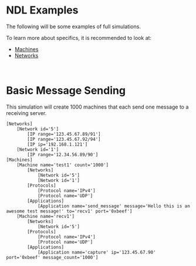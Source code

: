 # NDL Examples

The following will be some examples of full simulations.

To learn more about specifics, it is recommended to look at:

- [Machines](Machines)
- [Networks](Networks)

<br>

# Basic Message Sending

This simulation will create 1000 machines that each send one message to a receiving server.

```
[Networks]
	[Network id='5']
		[IP range='123.45.67.89/91']
		[IP range='123.45.67.92/94']
		[IP ip='192.168.1.121']
	[Network id='1']
		[IP range='12.34.56.89/90']
[Machines]
	[Machine name='test1' count='1000']
		[Networks]
			[Network id='5']
			[Network id='1']
		[Protocols]
			[Protocol name='IPv4']
			[Protocol name='UDP']
		[Applications]
			[Application name='send_message' message='Hello this is an awesome test message!' to='recv1' port='0xbeef']
	[Machine name='recv1']
		[Networks]
			[Network id='5']
		[Protocols]
			[Protocol name='IPv4']
			[Protocol name='UDP']
		[Applications]
			[Application name='capture' ip='123.45.67.90' port='0xbeef' message_count='1000']
```